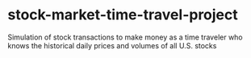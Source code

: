 # stock-market-time-travel-project
Simulation of stock transactions to make money as a time traveler who knows the historical daily prices and volumes of all U.S. stocks
